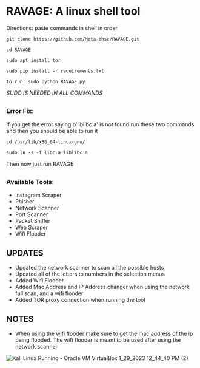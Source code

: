 # RAVAGE: A linux shell tool

Directions: paste commands in shell in order

`git clone https://github.com/Meta-bhsc/RAVAGE.git`

`cd RAVAGE`

`sudo apt install tor`

`sudo pip install -r requirements.txt`

`to run: sudo python RAVAGE.py`

*SUDO IS NEEDED IN ALL COMMANDS*
## 
### Error Fix:
If you get the error saying b'liblibc.a' is not found run these two commands and then you should be able to run it

`cd /usr/lib/x86_64-linux-gnu/`

`sudo ln -s -f libc.a liblibc.a`

Then now just run RAVAGE
##

### Available Tools:

- Instagram Scraper
- Phisher
- Network Scanner
- Port Scanner
- Packet Sniffer
- Web Scraper
- Wifi Flooder

## UPDATES
- Updated the network scanner to scan all the possible hosts
- Updated all of the letters to numbers in the selection menus
- Added Wifi Flooder
- Added Mac Address and IP Address changer when using the network full scan, and a wifi flooder
- Added TOR proxy connection when running the tool
## NOTES
- When using the wifi flooder make sure to get the mac address of the ip being flooded. The wifi flooder is meant to be used after using the network scanner

![Kali Linux  Running  - Oracle VM VirtualBox 1_29_2023 12_44_40 PM (2)](https://user-images.githubusercontent.com/89297040/215354861-382cf878-ecec-4553-8543-89ab40e5c642.png)
